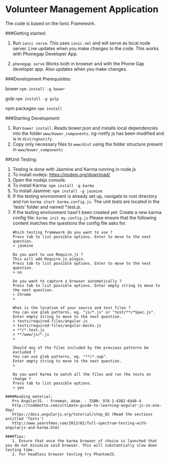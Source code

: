 Volunteer Management Application
==========

The code is based on the Ionic Framework.

###Getting started:

1. Run `ionic serve`. This uses `ionic.xml` and will serve as local node server. Live updates when you make changes to the code. This works with Phonegap Developer App.

2. `phonegap serve`
Works both in browser and with the Phone Gap developer app. Also updates when you make changes.

###Development Prerequisites:

bower `npm install -g bower`

gulp `npm install -g gulp`

npm packages `npm install`

###Starting Development:

1. Run `bower install`. Reads bower.json and installs local dependencies into the folder `www/bower_components`. ng-notify js has been modified and is in `dist/ngnotify`
2. Copy only necessary files to `www/dist` using the folder structure present in `www/bower_components`

##Unit Testing:

1. Testing is done with Jasmine and Karma running in node.js
2. To install nodejs: https://nodejs.org/download/
3. Open the nodejs console.
2. To install Karma: `npm install -g karma`
3. To install Jasmine: `npm install -g jasmine`
4. If the testing environment is already set up, navigate to root directory and run `karma start karma.config.js`. The unit tests are located in the 'tests' folder and named *.test.js.  
5. If the testing environment hasn't been created yet: 
   Create a new karma config file: `karma init my.config.js`
   Please ensure that the following content matches the questions the config file asks for.
    ```
    Which testing framework do you want to use ?
    Press tab to list possible options. Enter to move to the next question.
    > jasmine
    
    Do you want to use Require.js ?
    This will add Require.js plugin.
    Press tab to list possible options. Enter to move to the next question.
    > no
    
    Do you want to capture a browser automatically ?
    Press tab to list possible options. Enter empty string to move to the next question.
    > Chrome
    > 
    
    What is the location of your source and test files ?
    You can use glob patterns, eg. "js/*.js" or "test/**/*Spec.js".
    Enter empty string to move to the next question.
    > tests/required-files/angular.js
    > tests/required-files/angular-mocks.js
    > **/*.test.js
    > **/www/js/*.js 
    >
    
    Should any of the files included by the previous patterns be excluded ?
    You can use glob patterns, eg. "**/*.swp".
    Enter empty string to move to the next question.
    >
    
    Do you want Karma to watch all the files and run the tests on change ?
    Press tab to list possible options.
    > yes
```
####Reading material:
   Pro AngularJS. - Freeman, Adam. - ISBN: 978-1-4302-6448-4
   http://toddmotto.com/ultimate-guide-to-learning-angular-js-in-one-day/
   https://docs.angularjs.org/tutorial/step_02 (Read the sections entitled 'Tests')
   http://www.yearofmoo.com/2013/01/full-spectrum-testing-with-angularjs-and-karma.html
   
####Tips:
   1. Ensure that once the karma browser of choice is launched that you do not minimize said browser. This will substantially slow down testing time. 
   2. For headless browser testing try PhantomJS. 
